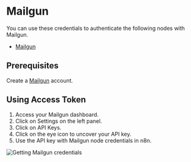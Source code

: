 # Mailgun

You can use these credentials to authenticate the following nodes with Mailgun.
- [Mailgun](/workflow/integrations/nodes/n8n-nodes-base.mailgun/)

## Prerequisites

Create a [Mailgun](https://www.mailgun.com/) account.

## Using Access Token

1. Access your Mailgun dashboard.
2. Click on Settings on the left panel.
3. Click on API Keys.
4. Click on the eye icon to uncover your API key.
5. Use the API key with Mailgun node credentials in n8n.

![Getting Mailgun credentials](/_images/integrations/credentials/mailgun/using-access-token.gif)
